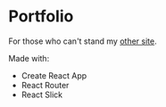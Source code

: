 # Portfolio
For those who can't stand my [other site](http://philkt.me).

Made with:
- Create React App
- React Router
- React Slick
